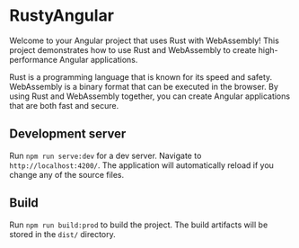 # RustyAngular

Welcome to your Angular project that uses Rust with WebAssembly! This project demonstrates how to use Rust and WebAssembly to create high-performance Angular applications.

Rust is a programming language that is known for its speed and safety. WebAssembly is a binary format that can be executed in the browser. By using Rust and WebAssembly together, you can create Angular applications that are both fast and secure.

## Development server

Run `npm run serve:dev` for a dev server. Navigate to `http://localhost:4200/`. The application will automatically reload if you change any of the source files.

## Build

Run `npm run build:prod` to build the project. The build artifacts will be stored in the `dist/` directory.
